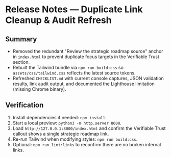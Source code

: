 # Release Notes — Duplicate Link Cleanup & Audit Refresh

## Summary

- Removed the redundant "Review the strategic roadmap source" anchor in `index.html` to prevent duplicate focus targets in the Verifiable Trust section.
- Rebuilt the Tailwind bundle via `npm run build:css` so `assets/css/tailwind.css` reflects the latest source tokens.
- Refreshed `CHECKLIST.md` with current console captures, JSON validation results, link audit output, and documented the Lighthouse limitation (missing Chrome binary).

## Verification

1. Install dependencies if needed: `npm install`.
2. Start a local preview: `python3 -m http.server 8000`.
3. Load `http://127.0.0.1:8000/index.html` and confirm the Verifiable Trust callout shows a single strategic roadmap link.
4. Re-run Tailwind when modifying styles: `npm run build:css`.
5. Optional: `npm run lint:links` to reconfirm there are no broken internal links.
